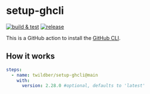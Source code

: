 # setup-ghcli

[![build & test](https://github.com/twildber/setup-ghcli/actions/workflows/test.yaml/badge.svg)](https://github.com/twildber/setup-ghcli/actions/workflows/test.yaml)
[![release](https://github.com/twildber/setup-ghcli/actions/workflows/release.yaml/badge.svg)](https://github.com/twildber/setup-ghcli/actions/workflows/release.yaml)

This is a GitHub action to install the [GitHub CLI](https://cli.github.com/).

## How it works

```yaml
steps:
  - name: twildber/setup-ghcli@main
    with:
      version: 2.28.0 #optional, defaults to 'latest'
```
